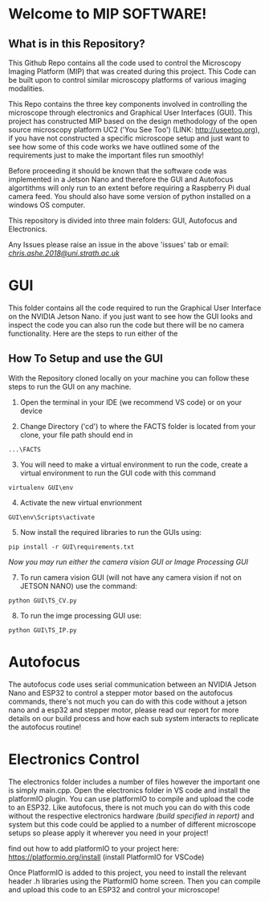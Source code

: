 # Welcome to MIP SOFTWARE!

## What is in this Repository? 
This Github Repo contains all the code used to control the Microscopy Imaging Platform (MIP) that was created during this project. This Code can be built upon to control similar microscopy platforms of various imaging modalities.


This Repo contains the three key components involved in controlling the microscope through electronics and Graphical User Interfaces (GUI). This project has constructed MIP based on the design methodology of the open source microscopy 
platform UC2 ('You See Too') (LINK: http://useetoo.org), if you have not constructed a specific microscope setup and just want to see how some of this code works we have outlined some of the requirements just to make the important files run smoothly!

Before proceeding it should be known that the software code was implemented in a Jetson Nano and therefore the GUI and Autofocus algortithms will only run to an extent before requiring a Raspberry Pi dual camera feed. You should also have some version of python installed on a windows OS computer.

This repository is divided into three main folders: GUI, Autofocus and Electronics.

Any Issues please raise an issue in the above 'issues' tab or email: *chris.ashe.2018@uni.strath.ac.uk*

# GUI

This folder contains all the code required to run the Graphical User Interface on the NVIDIA Jetson Nano. if you just want to see how the GUI looks and inspect the code you can also run the code but there will be no camera functionality. Here are the steps to run either of the

## How To Setup and use the GUI

With the Repository cloned locally on your machine you can follow these steps to run the GUI on any machine.

1. Open the terminal in your IDE (we recommend VS code) or on your device

2. Change Directory ('cd') to where the FACTS folder is located from your clone, your file path should end in 

```
...\FACTS
```

3. You will need to make a virtual environment to run the code, create a virtual environment to run the GUI code with this command

```
virtualenv GUI\env  
```

4. Activate the new virtual envrionment 

```
GUI\env\Scripts\activate 
```

5. Now install the required libraries to run the GUIs using:

```
pip install -r GUI\requirements.txt
```


*Now you may run either the camera vision GUI or Image Processing GUI*


7. To run camera vision GUI (will not have any camera vision if not on JETSON NANO) use the command:

```
python GUI\TS_CV.py
```

8. To run the imge processing GUI use: 

```
python GUI\TS_IP.py
```

# Autofocus 

The autofocus code uses serial communication between an NVIDIA Jetson Nano and ESP32 to control a stepper motor based on the autofocus commands, there's not much you can do with this code without a jetson nano and a esp32 and stepper motor, please read our report for more details on our build process and how each sub system interacts to replicate the autofocus routine!

# Electronics Control

The electronics folder includes a number of files however the important one is simply main.cpp. Open the electronics folder in VS code and install the platformIO plugin. You can use platformIO to compile and upload the code to an ESP32. Like autofocus, there is not much you can do with this code without the respective electronics hardware *(build specified in report)* and system but this code could be applied to a number of different microscope setups so please apply it wherever you need in your project!

find out how to add platformIO to your project here: https://platformio.org/install (install PlatformIO for VSCode)


Once PlatformIO is added to this project, you need to install the relevant header .h libraries using the PlatformIO home screen. Then you can compile and upload this code to an ESP32 and control your microscope!
